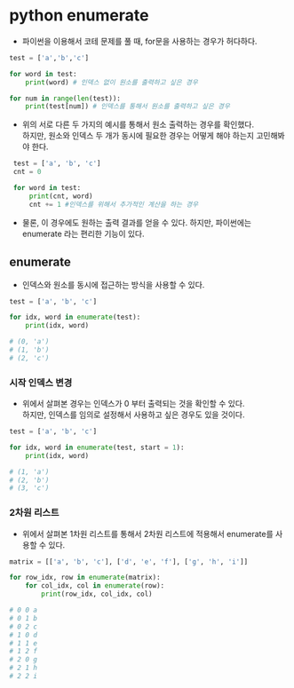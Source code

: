 # python enumerate
* 파이썬을 이용해서 코테 문제를 풀 때, for문을 사용하는 경우가 허다하다. 
```python
test = ['a','b','c']

for word in test:
	print(word) # 인덱스 없이 원소를 출력하고 싶은 경우

for num in range(len(test)):
	print(test[num]) # 인덱스를 통해서 원소를 출력하고 싶은 경우
```
* 위의 서로 다른 두 가지의 예시를 통해서 원소 출력하는 경우를 확인했다.    
   하지만, 원소와 인덱스 두 개가 동시에 필요한 경우는 어떻게 해야 하는지 고민해봐야 한다.

```python
 test = ['a', 'b', 'c']
 cnt = 0

 for word in test:
	 print(cnt, word)
	 cnt += 1 #인덱스를 위해서 추가적인 계산을 하는 경우
``` 

* 물론, 이 경우에도 원하는 출력 결과를 얻을 수 있다.  하지만, 파이썬에는 enumerate  라는 편리한 기능이 있다.

## enumerate
* 인덱스와 원소를 동시에 접근하는 방식을 사용할 수 있다.

``` python
test = ['a', 'b', 'c']

for idx, word in enumerate(test):
	print(idx, word)

# (0, 'a')
# (1, 'b')
# (2, 'c')	
```
### 시작 인덱스 변경
* 위에서 살펴본 경우는 인덱스가 0 부터 출력되는 것을 확인할 수 있다.       
   하지만, 인덱스를 임의로 설정해서 사용하고 싶은 경우도 있을 것이다.

```python
test = ['a', 'b', 'c']

for idx, word in enumerate(test, start = 1):
	print(idx, word)

# (1, 'a')
# (2, 'b')
# (3, 'c')
```  
### 2차원 리스트
* 위에서 살펴본 1차원 리스트를 통해서 2차원 리스트에 적용해서 enumerate를 사용할 수 있다.

```python
matrix = [['a', 'b', 'c'], ['d', 'e', 'f'], ['g', 'h', 'i']]

for row_idx, row in enumerate(matrix):
	for col_idx, col in enumerate(row):
		print(row_idx, col_idx, col)

# 0 0 a
# 0 1 b
# 0 2 c
# 1 0 d
# 1 1 e
# 1 2 f
# 2 0 g
# 2 1 h
# 2 2 i
```
